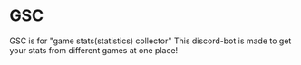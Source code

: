 # GSC 
GSC is for "game stats(statistics) collector"
This discord-bot is made to get your stats from different games at one place!
